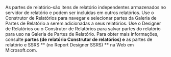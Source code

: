 As partes de relatório\-são itens de relatório independentes armazenados no servidor de relatório e podem ser incluídas em outros relatórios. Use o Construtor de Relatórios para navegar e selecionar partes da Galeria de Partes de Relatório a serem adicionadas a seus relatórios. Use o Designer de Relatórios ou o Construtor de Relatórios para salvar partes do relatório para uso na Galeria de Partes de Relatório. Para obter mais informações, consulte **partes \(de relatório Construtor de relatórios\) e** as partes de relatório e SSRS ** \(no Report Designer SSRS\) ** na Web em Microsoft.com.
